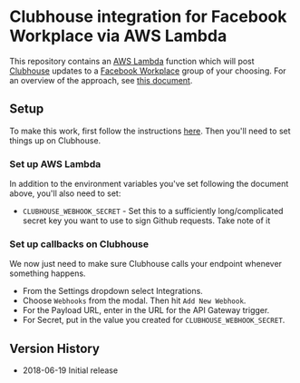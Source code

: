 # Clubhouse integration for Facebook Workplace via AWS Lambda

This repository contains an [AWS Lambda](https://aws.amazon.com/lambda/) function which will post [Clubhouse](https://clubhouse.io) updates to a [Facebook Workplace](https://workplace.facebook.com) group of your choosing.
For an overview of the approach, see [this document](https://github.com/physera/workplace-lambda).

## Setup

To make this work, first follow the instructions [here](https://github.com/physera/workplace-lambda#setup). Then you'll need to set things up on Clubhouse.

### Set up AWS Lambda

In addition to the environment variables you've set following the document above, you'll also need to set:
* `CLUBHOUSE_WEBHOOK_SECRET` - Set this to a sufficiently long/complicated secret key you want to use to sign Github requests. Take note of it

### Set up callbacks on Clubhouse

We now just need to make sure Clubhouse calls your endpoint whenever something happens.

* From the Settings dropdown select Integrations.
* Choose `Webhooks` from the modal.  Then hit `Add New Webhook`.
* For the Payload URL, enter in the URL for the API Gateway trigger.
* For Secret, put in the value you created for `CLUBHOUSE_WEBHOOK_SECRET`.

## Version History

* 2018-06-19 Initial release
